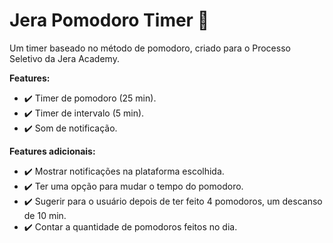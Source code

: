# Jera Pomodoro Timer :tomato:

Um timer baseado no método de pomodoro, criado para o Processo Seletivo da Jera Academy.

**Features:**
- :heavy_check_mark: Timer de pomodoro (25 min).
- :heavy_check_mark: Timer de intervalo (5 min).
- :heavy_check_mark: Som de notificação.

**Features adicionais:**
- :heavy_check_mark: Mostrar notificações na plataforma escolhida.
- :heavy_check_mark: Ter uma opção para mudar o tempo do pomodoro.
- :heavy_check_mark: Sugerir para o usuário depois de ter feito 4 pomodoros, um descanso de 10 min.
- :heavy_check_mark: Contar a quantidade de pomodoros feitos no dia.
